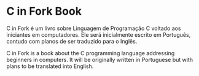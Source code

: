 C in Fork Book
==============

C in Fork é um livro sobre Linguagem de Programação C voltado aos iniciantes em computadores.
Ele será inicialmente escrito em Português, contudo com planos de ser traduzido para o Inglês.

C in Fork is a book about the C programming language addressing beginners in computers.
It will be originally written in Portuguese but with plans to be translated into English.
